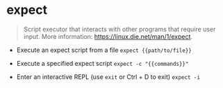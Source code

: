 # expect
> Script executor that interacts with other programs that require user input.
> More information: <https://linux.die.net/man/1/expect>.

- Execute an expect script from a file
`expect {{path/to/file}}`

- Execute a specified expect script
`expect -c "{{commands}}"`

- Enter an interactive REPL (use `exit` or Ctrl + D to exit)
`expect -i`
